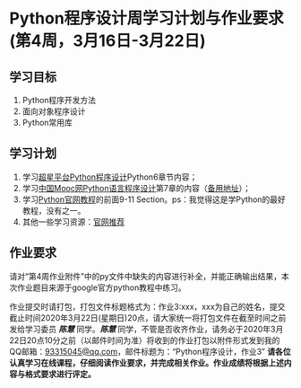 # Python程序设计周学习计划与作业要求(第4周，3月16日-3月22日)




## 学习目标
1. Python程序开发方法
2. 面向对象程序设计
3. Python常用库

 
## 学习计划
1. 学习[超星平台Python程序设计](https://mooc1-1.chaoxing.com/course/208398234.html "超星平台Python程序设计")Python6章节内容；
2. 学习[中国Mooc网Python语言程序设计](http://www.icourse163.org/course/BIT-268001 "中国Mooc网Python语言程序设计")第7章的内容（[备用地址](https://www.bilibili.com/video/av15123607/ "备用地址")）；
3. 学习[Python官网教程](https://docs.python.org/3/tutorial/index.html "Python官网教程")的前面9-11 Section。ps：我觉得这是学Python的最好教程，没有之一。
4. 其他一些学习资源：[官网推荐](https://wiki.python.org/moin/BeginnersGuide/Programmers "官网推荐")

## 作业要求
请对“第4周作业附件”中的py文件中缺失的内容进行补全，并能正确输出结果，本次作业题目来源于google官方python教程中练习。

作业提交时请打包，打包文件标题格式为：作业3:xxx，xxx为自己的姓名，提交截止时间2020年3月22日(星期日)20点，请大家统一将打包文件在截至时间之前发给学习委员 ***陈慧*** 同学。***陈慧*** 同学，不管是否收齐作业，请务必于2020年3月22日20点10分之前（以邮件时间为准）将收到的作业打包以附件形式发到我的QQ邮箱：93315045@qq.com，邮件标题为：“Python程序设计，作业3”
**请各位认真学习在线课程，仔细阅读作业要求，并完成相关作业。作业成绩将根据上述内容与格式要求进行评定。**